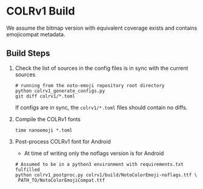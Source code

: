 # COLRv1 Build

We assume the bitmap version with equivalent coverage exists and
contains emojicompat metadata.

## Build Steps

1. Check the list of sources in the config files is in sync with the current sources

   ```shell
   # running from the noto-emoji repository root directory
   python colrv1_generate_configs.py
   git diff colrv1/*.toml
   ```

   If configs are in sync, the `colrv1/*.toml` files should contain no diffs.

1. Compile the COLRv1 fonts

   ```shell
   time nanoemoji *.toml
   ```

1. Post-process COLRv1 font for Android
   * At time of writing only the noflags version is for Android

   ```shell
   # Assumed to be in a python3 environment with requirements.txt fulfilled
   python colrv1_postproc.py colrv1/build/NotoColorEmoji-noflags.ttf \
   	PATH_TO/NotoColorEmojiCompat.ttf
   ```
